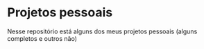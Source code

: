 # Projetos pessoais

Nesse repositório está alguns dos meus projetos pessoais (alguns completos e outros não)

